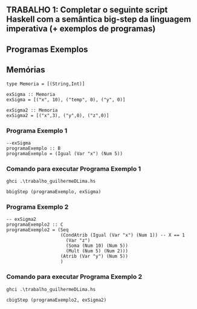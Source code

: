 ## TRABALHO 1: Completar o seguinte script Haskell com a semântica big-step da linguagem imperativa (+  exemplos de programas) 

## Programas Exemplos

## Memórias
```
type Memoria = [(String,Int)]

exSigma :: Memoria
exSigma = [("x", 10), ("temp", 0), ("y", 0)]

exSigma2 :: Memoria
exSigma2 = [("x",3), ("y",0), ("z",0)]
```

### Programa Exemplo 1
```
--exSigma 
programaExemplo :: B
programaExemplo = (Igual (Var "x") (Num 5))
```
### Comando para executar Programa Exemplo 1
```
ghci .\trabalho_guilhermeDLima.hs

bbigStep (programaExemplo, exSigma)
```
### Programa Exemplo 2
```
-- exSigma2
programaExemplo2 :: C
programaExemplo2 = (Seq 
                    (CondAtrib (Igual (Var "x") (Num 1)) -- X == 1
                      (Var "z")
                      (Soma (Num 10) (Num 5))
                      (Mult (Num 5) (Num 2)))
                    (Atrib (Var "y") (Num 5))
                    )
```

### Comando para executar Programa Exemplo 2
```
ghci .\trabalho_guilhermeDLima.hs

cbigStep (programaExemplo2, exSigma2)
```





```
